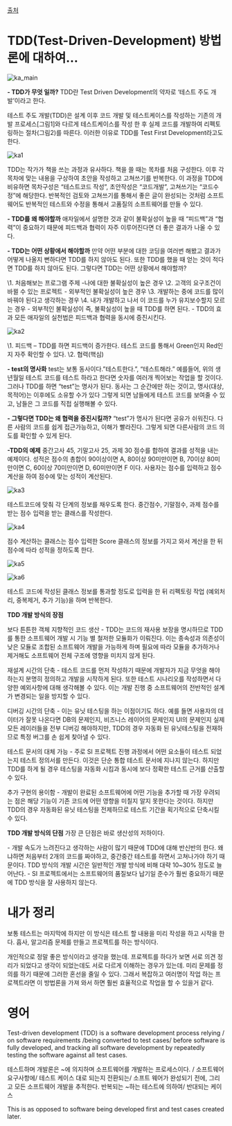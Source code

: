 [출처](http://clipsoft.co.kr/wp/blog/tddtest-driven-development-%EB%B0%A9%EB%B2%95%EB%A1%A0/)

# TDD(Test-Driven-Development) 방법론에 대하여…

 

![ka_main](http://clipsoft.co.kr/wp/wp-content/uploads/2021/05/ka_main-748x499.jpg)

 

**- TDD가 무엇 일까?**
TDD란 Test Driven Development의 약자로 ‘테스트 주도 개발’이라고 한다.

테스트 주도 개발(TDD)은 설계 이후 코드 개발 및 테스트케이스를 작성하는 기존의 개발 프로세스[그림1]와 다르게 테스트케이스를 작성 한 후 실제 코드를 개발하여 리펙토링하는 절차(그림2)를 따른다. 이러한 이유로 TDD를 Test First Development라고도 한다.

![ka1](http://clipsoft.co.kr/wp/wp-content/uploads/2021/05/ka1-748x585.png)

TDD는 작가가 책을 쓰는 과정과 유사하다. 책을 쓸 때는 목차를 처음 구성한다. 이후 각 목차에 맞는 내용을 구상하여 초안을 작성하고 고쳐쓰기를 반복한다. 이 과정을 TDD에 비유하면 목차구성은 “테스트코드 작성”, 초안작성은 “코드개발”, 고쳐쓰기는 “코드수정”에 해당한다. 반복적인 검토와 고쳐쓰기를 통해서 좋은 글이 완성되는 것처럼 소프트웨어도 반복적인 테스트와 수정을 통해서 고품질의 소프트웨어를 만들 수 있다.

**- TDD를 왜 해야할까**
애자일에서 설명한 것과 같이 불확실성이 높을 때 “피드백”과 “협력”이 중요하기 때문에 피드백과 협력이 자주 이루어진다면 더 좋은 결과가 나올 수 있다.

**- TDD는 어떤 상황에서 해야할까**
만약 어떤 부분에 대한 코딩을 여러번 해봤고 결과가 어떻게 나올지 뻔하다면 TDD를 하지 않아도 된다. 또한 TDD를 했을 때 얻는 것이 적다면 TDD를 하지 않아도 된다. 그렇다면 TDD는 어떤 상황에서 해야할까?

\1. 처음해보는 프로그램 주제
-나에 대한 불확실성이 높은 경우
\2. 고객의 요구조건이 바뀔 수 있는 프로젝트
\- 외부적인 불확실성이 높은 경우
\3. 개발하는 중에 코드를 많이 바꿔야 된다고 생각하는 경우
\4. 내가 개발하고 나서 이 코드를 누가 유지보수할지 모르는 경우
\- 외부적인 불확실성이 즉, 불확실성이 높을 때 TDD를 하면 된다.
\- TDD의 효과
모든 애자일의 실천법은 피드백과 협력을 동시에 증진시킨다.

![ka2](http://clipsoft.co.kr/wp/wp-content/uploads/2021/05/ka2.png)

\1. 피드백 – TDD를 하면 피드백이 증가한다. 테스트 코드를 통해서 Green인지 Red인지 자주 확인할 수 있다.
\2. 협력(핵심)

**- test의 명사화**
test는 보통 동사이다.”테스트한다.”, “테스트해라.” 예를들어, 위의 생년월일 테스트 코드를 테스트 하라고 한다면 숫자를 여러개 찍어보는 작업을 할 것이다.
그러나 TDD를 하면 “test”는 명사가 된다. 동사는 그 순간에만 하는 것이고, 명사(대상,목적어)는 이후에도 소유할 수가 있다 그렇게 되면 남들에게 테스트 코드를 보여줄 수 있고, 남들은 그 코드를 직접 실행해볼 수 있다.

**- 그렇다면 TDD는 왜 협력을 증진시킬까?**
“test”가 명사가 된다면 공유가 쉬워진다. 다른 사람의 코드를 쉽게 접근가능하고, 이해가 빨라진다. 그렇게 되면 다른사람의 코드 의도를 확인할 수 있게 된다.

**-TDD의 예제**
중간고사 45, 기말고사 25, 과제 30 점수를 합하여 결과를 성적을 내는 예제이다. 성적은 점수의 총합이 90이상이면 A, 80이상 90미만이면 B, 70이상 80미만이면 C, 60이상 70미만이면 D, 60미만이면 F 이다. 사용자는 점수를 입력하고 점수계산을 하여 점수에 맞는 성적이 계산된다.

![ka3](http://clipsoft.co.kr/wp/wp-content/uploads/2021/05/ka3-748x322.png)

테스트코드에 맞춰 각 단계의 정보를 채우도록 한다. 중간점수, 기말점수, 과제 점수를 받는 점수 입력을 받는 클래스를 작성한다.

![ka4](http://clipsoft.co.kr/wp/wp-content/uploads/2021/05/ka4-748x557.png)

점수 계산하는 클래스는 점수 입력한 Score 클래스의 정보를 가지고 와서 계산을 한 뒤 점수에 따라 성적을 정하도록 한다.

![ka5](http://clipsoft.co.kr/wp/wp-content/uploads/2021/05/ka5.png)

![ka6](http://clipsoft.co.kr/wp/wp-content/uploads/2021/05/ka6-748x441.png)

테스트 코드에 작성된 클래스 정보를 통과할 정도로 입력을 한 뒤 리펙토링 작업 (예외처리, 중복제거, 추가 기능)을 하며 반복한다.

**TDD 개발 방식의 장점**

보다 튼튼한 객체 지향적인 코드 생산
\- TDD는 코드의 재사용 보장을 명시하므로 TDD를 통한 소프트웨어 개발 시 기능 별 철저한 모듈화가 이뤄진다. 이는 종속성과 의존성이 낮은 모듈로 조합된 소프트웨어 개발을 가능하게 하며 필요에 따라 모듈을 추가하거나 제거해도 소프트웨어 전체 구조에 영향을 미치지 않게 된다.

재설계 시간의 단축
\- 테스트 코드를 먼저 작성하기 때문에 개발자가 지금 무엇을 해야하는지 분명히 정의하고 개발을 시작하게 된다. 또한 테스트 시나리오를 작성하면서 다양한 예외사항에 대해 생각해볼 수 있다. 이는 개발 진행 중 소프트웨어의 전반적인 설계가 변경되는 일을 방지할 수 있다.

디버깅 시간의 단축
\- 이는 유닛 테스팅을 하는 이점이기도 하다. 예를 들면 사용자의 데이터가 잘못 나온다면 DB의 문제인지, 비즈니스 레이어의 문제인지 UI의 문제인지 실제 모든 레이러들을 전부 디버깅 해야하지만, TDD의 경우 자동화 된 유닛테스팅을 전재하므로 특정 버그를 손 쉽게 찾아낼 수 있다.

테스트 문서의 대체 가능
\- 주로 SI 프로젝트 진행 과정에서 어떤 요소들이 테스트 되었는지 테스트 정의서를 만든다. 이것은 단순 통합 테스트 문서에 지나지 않는다. 하지만 TDD를 하게 될 경우 테스팅을 자동화 시킴과 동시에 보다 정확한 테스트 근거를 산출할 수 있다.

추가 구현의 용이함
\- 개발이 완료된 소프트웨어에 어떤 기능을 추가할 때 가장 우려되는 점은 해당 기능이 기존 코드에 어떤 영향을 미칠지 알지 못한다는 것이다. 하지만 TDD의 경우 자동화된 유닛 테스팅을 전제하므로 테스트 기간을 획기적으로 단축시킬 수 있다.

**TDD 개발 방식의 단점**
가장 큰 단점은 바로 생산성의 저하이다.

\- 개발 속도가 느려진다고 생각하는 사람이 많기 때문에 TDD에 대해 반신반의 한다. 왜냐하면 처음부터 2개의 코드를 짜야하고, 중간중간 테스트를 하면서 고쳐나가야 하기 때문이다. TDD 방식의 개발 시간은 일반적인 개발 방식에 비해 대략 10~30% 정도로 늘어난다.
\- SI 프로젝트에서는 소프트웨어의 품질보다 납기일 준수가 훨씬 중요하기 때문에 TDD 방식을 잘 사용하지 않는다.



# 내가 정리

보통 테스트는 마지막에 하지만 이 방식은 테스트 할 내용을 미리 작성을 하고 시작을 한다. 흡사, 알고리즘 문제를 만들고 프로젝트를 하는 방식이다. 

개인적으로 정말 좋은 방식이라고 생각을 했는데. 프로젝트를 하다가 보면 서로 의견 정리가 되었다고 생각이 되었는데도 서로 다르게 이해하는 경우가 있는데. 미리 문제를 정의를 하기 때문에 그러한 혼선을 줄일 수 있다. 그래서 복잡하고 여러명이 작업 하는 프로젝트라면 이 방법론을 가져 와서 하면 훨씬 효율적으로 작업을 할 수 있을거 같다. 



# 영어

Test-driven development (TDD) is a software development process relying / on software requirements /being converted to test cases/ before software is fully developed, and tracking all software development by repeatedly testing the software against all test cases. 

테스트하며 개발론은 ~에 의지하며 소프트웨어를 개발하는 프로세스이다. / 소프트웨어 요구사항에/ 테스트 케이스 대로 되는지 전환되는/ 소프트 웨어가 완성되기 전에, 그리고 모든 소프트웨어 개발을 추적한다. 반복되는 ~하는 테스트에 의하여/ 반대되는 케이스

This is as opposed to software being developed first and test cases created later.